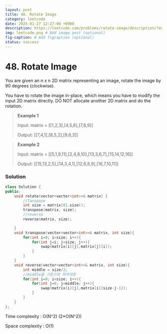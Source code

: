 ```yaml
---
layout: post
title: 48. Rotate Image
category: leetcode
date: 2025-01-27 12:27:00 +0900
description: https://leetcode.com/problems/rotate-image/description/?envType=company&envId=google&favoriteSlug=google-thirty-days
img: leetcode.png # Add image post (optional)
fig-caption: # Add figcaption (optional)
status: success
---
```



# 48. Rotate Image

You are given an n x n 2D matrix representing an image, rotate the image by 90 degrees (clockwise).

You have to rotate the image in-place, which means you have to modify the input 2D matrix directly. DO NOT allocate another 2D matrix and do the rotation.

 

> **Example 1**
> 
> Input: matrix = [[1,2,3],[4,5,6],[7,8,9]]
> 
> Output: [[7,4,1],[8,5,2],[9,6,3]]



> **Example 2**
> 
> Input: matrix = [[5,1,9,11],[2,4,8,10],[13,3,6,7],[15,14,12,16]]
> 
> Output: [[15,13,2,5],[14,3,4,1],[12,6,8,9],[16,7,10,11]]


### Solution

```cpp
class Solution {
public:
    void rotate(vector<vector<int>>& matrix) {
        //Tanspose
        int size = matrix[0].size();
        transpose(matrix, size);
        //reverse
        reverse(matrix, size);

    }
    void transpose(vector<vector<int>>& matrix, int size){
        for(int i=0; i<size; i++){
            for(int j=i; j<size; j++){
                swap(matrix[i][j],matrix[j][i]);
            }
        }
    }
    void reverse(vector<vector<int>>& matrix, int size){
        int middle = size/2;
        //middle을 기준으로 좌우대칭
        for(int i=0; i<size; i++){
            for(int j=0; j<middle; j++){
                swap(matrix[i][j],matrix[i][size-j-1]);
            }
        }
    }
};
```

Time complexity : O(N^2) (2*O(N^2))

Space complexity : O(1)
